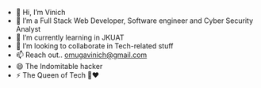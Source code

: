 - 👋 Hi, I’m Vinich 
- 👀 I’m a Full Stack Web Developer, Software engineer and Cyber Security Analyst 
- 🌱 I’m currently learning in JKUAT 
- 💞️ I’m looking to collaborate in Tech-related stuff 
- 📫 Reach out.. omugavinich@gmail.com
- 😄 The Indomitable hacker 
- ⚡ The Queen of Tech 👑♥️

<!---
Vihnie/Vihnie is a ✨ special ✨ repository because its `README.md` (this file) appears on your GitHub profile.
You can click the Preview link to take a look at your changes.
--->

